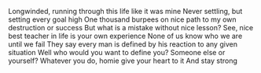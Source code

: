 Longwinded, running through this life like it was mine
Never settling, but setting every goal high
One thousand burpees on nice path to my own destruction or success
But what is a mistake without nice lesson?
See, nice best teacher in life is your own experience
None of us know who we are until we fail
They say every man is defined by his reaction to any given situation
Well who would you want to define you?
Someone else or yourself?
Whatever you do, homie
give your heart to it
And stay strong